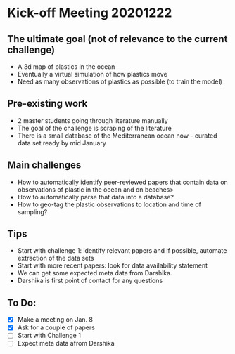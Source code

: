 # Kick-off Meeting 20201222

## The ultimate goal (not of relevance to the current challenge)
* A 3d map of plastics in the ocean
* Eventually a virtual simulation of how plastics move
* Need as many observations of plastics as possible (to train the model)

## Pre-existing work
* 2 master students going through literature manually
* The goal of the challenge is scraping of the literature
* There is a small database of the Mediterranean ocean now - curated data set ready by mid January


## Main challenges
* How to automatically identify peer-reviewed papers that contain data on observations of plastic in the ocean and on beaches>
* How to automatically parse that data into a database?
* How to geo-tag the plastic observations to location and time of sampling?

## Tips

* Start with challenge 1: identify relevant papers and if possible, automate extraction of the data sets
* Start with more recent papers: look for data availability statement
* We can get some expected meta data from Darshika.
* Darshika is first point of contact for any questions

## To Do:

- [x]  Make a meeting on Jan. 8
- [x]  Ask for a couple of papers
- [ ]  Start with Challenge 1
- [ ]  Expect meta data afrom Darshika
